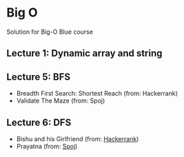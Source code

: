 # Big O

Solution for Big-O Blue course

## Lecture 1: Dynamic array and string

## Lecture 5: BFS

- Breadth First Search: Shortest Reach (from: Hackerrank)
- Validate The Maze (from: Spoj)

## Lecture 6: DFS

- Bishu and his Girlfriend (from: [Hackerrank](https://assessment.hackerearth.com/challenges/college/nits-local-10/algorithm/84888e824aa04fc793c3beefca02b5a7/))
- Prayatna (from: [Spoj](https://vn.spoj.com/problems/CAM5/))
